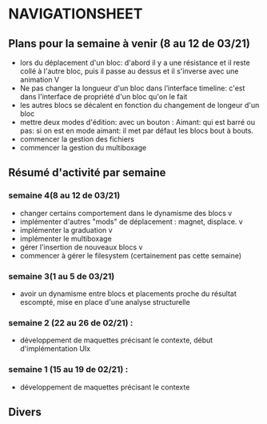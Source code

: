 # NAVIGATIONSHEET

## Plans pour la semaine à venir (8 au 12 de 03/21)

- lors du déplacement d'un bloc: d'abord il y a une résistance et il reste collé à l'autre bloc, puis il passe au dessus et il s'inverse avec une animation V
- Ne pas changer la longueur d'un bloc dans l’interface timeline: c'est dans l'interface de propriété d'un bloc qu'on le fait
- les autres blocs se décalent en fonction du changement de longeur d'un bloc
- mettre deux modes d'édition: avec un bouton : Aimant: qui est barré ou pas: si on est en mode aimant: il met par défaut les blocs bout à bouts.
- commencer la gestion des fichiers
- commencer la gestion du multiboxage

## Résumé d'activité par semaine

### semaine 4(8 au 12 de 03/21)
- changer certains comportement dans le dynamisme des blocs v
- implémenter d'autres "mods" de déplacement : magnet, displace. v
- implémenter la graduation v
- implémenter le multiboxage
- gérer l'insertion de nouveaux blocs v
- commencer à gérer le filesystem (certainement pas cette semaine)

### semaine 3(1 au 5 de 03/21)
- avoir un dynamisme entre blocs et placements proche du résultat escompté, mise en place d'une analyse structurelle

### semaine 2 (22 au 26 de 02/21) :
- développement de maquettes précisant le contexte, début d'implémentation UIx

### semaine 1 (15 au 19 de 02/21) :
- développement de maquettes précisant le contexte


## Divers